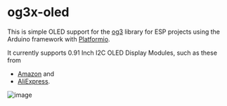   # og3x-oled

This is simple OLED support for the [og3](https://github.com/chl33/og3) library for ESP projects using the Arduino framework with [Platformio](https://platformio.org/).

It currently supports 0.91 Inch I2C OLED Display Modules, such as these from
- [Amazon](https://www.amazon.com/gp/product/B08CDN5PSJ) and
- [AliExpress](https://www.aliexpress.us/item/2251832485915041.html).

![image](https://github.com/chl33/og3x-oled/assets/64091421/367e6ee5-b5b7-41db-bc7a-d209b54bd2ef)
